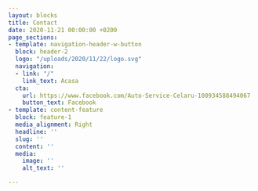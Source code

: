 ```yaml
---
layout: blocks
title: Contact
date: 2020-11-21 00:00:00 +0200
page_sections:
- template: navigation-header-w-button
  block: header-2
  logo: "/uploads/2020/11/22/logo.svg"
  navigation:
  - link: "/"
    link_text: Acasa
  cta:
    url: https://www.facebook.com/Auto-Service-Celaru-100934588494067
    button_text: Facebook
- template: content-feature
  block: feature-1
  media_alignment: Right
  headline: ''
  slug: ''
  content: ''
  media:
    image: ''
    alt_text: ''

---
```

